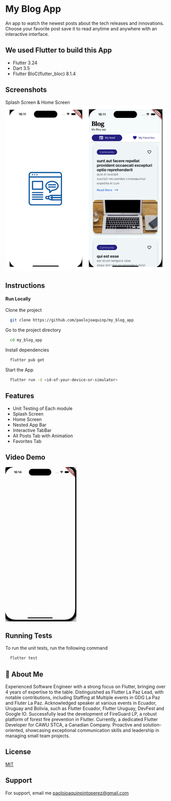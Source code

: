 
# My Blog App

An app to watch the newest posts about the tech releases and innovations. Choose your favorite post save it to read anytime and anywhere with an interactive interface.

## We used Flutter to build this App

- Flutter 3.24
- Dart 3.5
- Flutter BloC(flutter_bloc) 8.1.4

## Screenshots
Splash Screen & Home Screen
![App Screenshot](./screenshots/screenshot-1.png)

## Instructions

#### Run Locally

Clone the project

```bash
  git clone https://github.com/paolojoaquinp/my_blog_app
```

Go to the project directory

```bash
  cd my_blog_app
```

Install dependencies

```bash
  flutter pub get
```

Start the App

```bash
  flutter run -d <id-of-your-device-or-simulator>
```



## Features

- Unit Testing of Each module
- Splash Screen
- Home Screen
- Nested App Bar
- Interactive TabBar
- All Posts Tab with Animation
- Favorites Tab


## Video Demo

![App Video Demo](./screenshots/video-demo-my-blog-app.gif)


## Running Tests

To run the unit tests, run the following command

```bash
  flutter test
```

## 🚀 About Me

Experienced Software Engineer with a strong focus on Flutter, bringing over 4 years of expertise to the
table. Distinguished as Flutter La Paz Lead, with notable contributions, including Staffing at Multiple
events in GDG La Paz and Fluter La Paz. Acknowledged speaker at various events in Ecuador, Uruguay
and Bolivia, such as Flutter Ecuador, Flutter Uruguay, DevFest and Google IO. Successfully lead the
development of FireGuard LP, a robust platform of forest fire prevention in Flutter. Currently, a
dedicated Flutter Developer for CAWU STCA, a Canadian Company. Proactive and solution-oriented,
showcasing exceptional communication skills and leadership in managing small team projects.

## License

[MIT](https://choosealicense.com/licenses/mit/)


## Support

For support, email me paolojoaquinpintoperez@gmail.com

